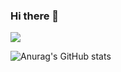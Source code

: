 ### Hi there 👋

<!--
**kangmoonhye/kangmoonhye** is a ✨ _special_ ✨ repository because its `README.md` (this file) appears on your GitHub profile.

Here are some ideas to get you started:

- 🔭 I’m currently working on ...
- 🌱 I’m currently learning ...
- 👯 I’m looking to collaborate on ...
- 🤔 I’m looking for help with ...
- 💬 Ask me about ...
- 📫 How to reach me: ...
- 😄 Pronouns: ...
- ⚡ Fun fact: ...
-->

<a href="https://docc.tistory.com/" target="_blank"><img src="https://img.shields.io/badge/HELLO!2FC3F2?style=for-the-badge&logo=tistory&logoColor=F95137"/></a>

![Anurag's GitHub stats](https://github-readme-stats.vercel.app/api?username=kangmoonhye&show_icons=true&theme=radical)

